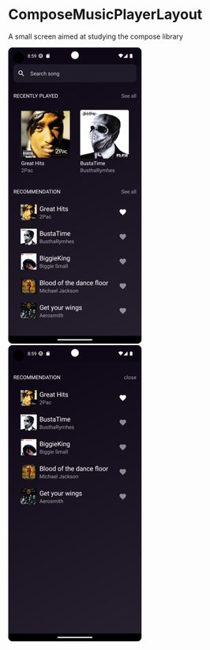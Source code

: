 # ComposeMusicPlayerLayout
A small screen aimed at studying the compose library

<img src="/screenshots/screen1.png" alt="mainscreen" title="Main screen"> 
<img src="/screenshots/screen2.png" alt="mainscreen" title="Main screen"> 

